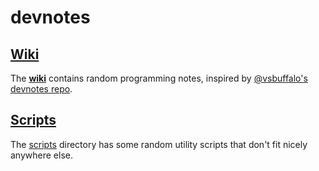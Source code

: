 # devnotes

## [Wiki](https://github.com/stephenturner/devnotes/wiki/_pages)

The **[wiki](https://github.com/stephenturner/devnotes/wiki/_pages)** contains random programming notes, inspired by [@vsbuffalo's devnotes repo](https://github.com/vsbuffalo/devnotes).

## [Scripts](scripts)

The [scripts](scripts) directory has some random utility scripts that don't fit nicely anywhere else.
